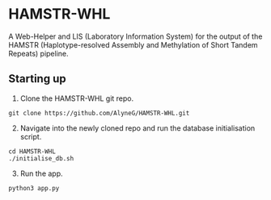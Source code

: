 # HAMSTR-WHL
A Web-Helper and LIS (Laboratory Information System) for the output of the HAMSTR (Haplotype-resolved Assembly and Methylation of Short Tandem Repeats) pipeline. 

## Starting up
1. Clone the HAMSTR-WHL git repo.
```
git clone https://github.com/AlyneG/HAMSTR-WHL.git
```

2. Navigate into the newly cloned repo and run the database initialisation script.
```
cd HAMSTR-WHL
./initialise_db.sh
```

3. Run the app.
```
python3 app.py
```
